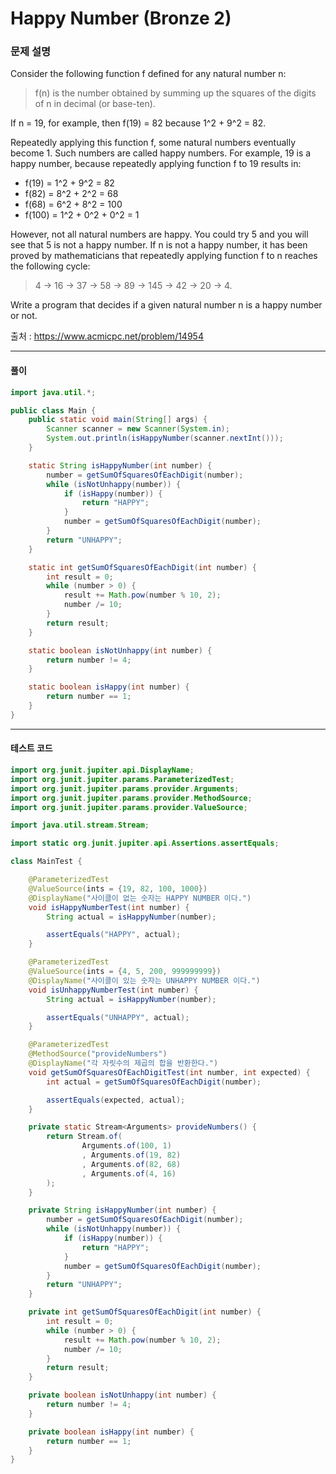 # Happy Number (Bronze 2)

### 문제 설명

Consider the following function f defined for any natural number n:

> f(n) is the number obtained by summing up the squares of the digits of n in decimal (or base-ten).

If n = 19, for example, then f(19) = 82 because 1^2 + 9^2 = 82.

Repeatedly applying this function f, some natural numbers eventually become 1. Such numbers are called happy numbers. For example, 19 is a happy number, because repeatedly applying function f to 19 results in:

* f(19) = 1^2 + 9^2 = 82
* f(82) = 8^2 + 2^2 = 68
* f(68) = 6^2 + 8^2 = 100
* f(100) = 1^2 + 0^2 + 0^2 = 1

However, not all natural numbers are happy. You could try 5 and you will see that 5 is not a happy number. If n is not a happy number, it has been proved by mathematicians that repeatedly applying function f to n reaches the following cycle:

> 4 → 16 → 37 → 58 → 89 → 145 → 42 → 20 → 4.

Write a program that decides if a given natural number n is a happy number or not.

출처 : https://www.acmicpc.net/problem/14954

---

#### 풀이
~~~java
import java.util.*;

public class Main {
    public static void main(String[] args) {
        Scanner scanner = new Scanner(System.in);
        System.out.println(isHappyNumber(scanner.nextInt()));
    }

    static String isHappyNumber(int number) {
        number = getSumOfSquaresOfEachDigit(number);
        while (isNotUnhappy(number)) {
            if (isHappy(number)) {
                return "HAPPY";
            }
            number = getSumOfSquaresOfEachDigit(number);
        }
        return "UNHAPPY";
    }

    static int getSumOfSquaresOfEachDigit(int number) {
        int result = 0;
        while (number > 0) {
            result += Math.pow(number % 10, 2);
            number /= 10;
        }
        return result;
    }

    static boolean isNotUnhappy(int number) {
        return number != 4;
    }

    static boolean isHappy(int number) {
        return number == 1;
    }
}
~~~

---

#### 테스트 코드
~~~java
import org.junit.jupiter.api.DisplayName;
import org.junit.jupiter.params.ParameterizedTest;
import org.junit.jupiter.params.provider.Arguments;
import org.junit.jupiter.params.provider.MethodSource;
import org.junit.jupiter.params.provider.ValueSource;

import java.util.stream.Stream;

import static org.junit.jupiter.api.Assertions.assertEquals;

class MainTest {

    @ParameterizedTest
    @ValueSource(ints = {19, 82, 100, 1000})
    @DisplayName("사이클이 없는 숫자는 HAPPY NUMBER 이다.")
    void isHappyNumberTest(int number) {
        String actual = isHappyNumber(number);

        assertEquals("HAPPY", actual);
    }

    @ParameterizedTest
    @ValueSource(ints = {4, 5, 200, 999999999})
    @DisplayName("사이클이 있는 숫자는 UNHAPPY NUMBER 이다.")
    void isUnhappyNumberTest(int number) {
        String actual = isHappyNumber(number);

        assertEquals("UNHAPPY", actual);
    }

    @ParameterizedTest
    @MethodSource("provideNumbers")
    @DisplayName("각 자릿수의 제곱의 합을 반환한다.")
    void getSumOfSquaresOfEachDigitTest(int number, int expected) {
        int actual = getSumOfSquaresOfEachDigit(number);

        assertEquals(expected, actual);
    }

    private static Stream<Arguments> provideNumbers() {
        return Stream.of(
                Arguments.of(100, 1)
                , Arguments.of(19, 82)
                , Arguments.of(82, 68)
                , Arguments.of(4, 16)
        );
    }

    private String isHappyNumber(int number) {
        number = getSumOfSquaresOfEachDigit(number);
        while (isNotUnhappy(number)) {
            if (isHappy(number)) {
                return "HAPPY";
            }
            number = getSumOfSquaresOfEachDigit(number);
        }
        return "UNHAPPY";
    }

    private int getSumOfSquaresOfEachDigit(int number) {
        int result = 0;
        while (number > 0) {
            result += Math.pow(number % 10, 2);
            number /= 10;
        }
        return result;
    }

    private boolean isNotUnhappy(int number) {
        return number != 4;
    }

    private boolean isHappy(int number) {
        return number == 1;
    }
}
~~~
